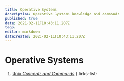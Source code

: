 ```yaml
---
title: Operative Systems
description: Operative Systems knowledge and commands
published: true
date: 2021-02-11T10:43:11.207Z
tags: 
editor: markdown
dateCreated: 2021-02-11T10:43:11.207Z
---
```


# Operative Systems

1. [Unix *Concepts and Commands*](/training/commons/os/unix)
{.links-list}